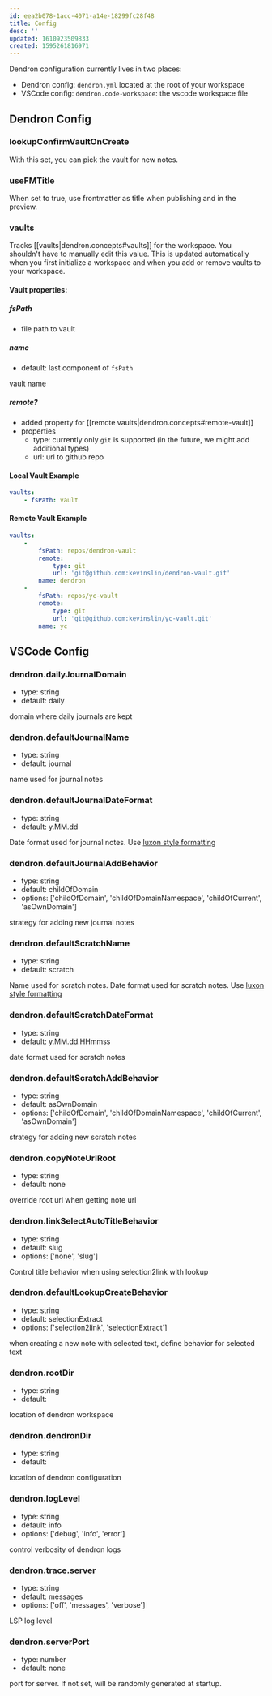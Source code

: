 ```yaml
---
id: eea2b078-1acc-4071-a14e-18299fc28f48
title: Config
desc: ''
updated: 1610923509833
created: 1595261816971
---
```


Dendron configuration currently lives in two places:
- Dendron config: `dendron.yml` located at the root of your workspace
- VSCode config: `dendron.code-workspace`: the vscode workspace file 

## Dendron Config

### lookupConfirmVaultOnCreate

With this set, you can pick the vault for new notes.  

### useFMTitle

When set to true, use frontmatter as title when publishing and in the preview.

### vaults

Tracks [[vaults|dendron.concepts#vaults]] for the workspace. You shouldn't have to manually edit this value. This is updated automatically when you first initialize a workspace and when you add or remove vaults to your workspace.

#### Vault properties:

##### fsPath
- file path to vault

##### name
- default: last component of `fsPath`

vault name 

##### remote?
- added property for [[remote vaults|dendron.concepts#remote-vault]]
- properties
    - type: currently only `git` is supported (in the future, we might add additional types)
    - url: url to github repo


#### Local Vault Example
```yml
vaults:
    - fsPath: vault
```


#### Remote Vault Example
```yml
vaults:
    -
        fsPath: repos/dendron-vault
        remote:
            type: git
            url: 'git@github.com:kevinslin/dendron-vault.git'
        name: dendron
    -
        fsPath: repos/yc-vault
        remote:
            type: git
            url: 'git@github.com:kevinslin/yc-vault.git'
        name: yc
```


## VSCode Config
### dendron.dailyJournalDomain
- type: string
- default: daily

domain where daily journals are kept

### dendron.defaultJournalName
- type: string
- default: journal

name used for journal notes

### dendron.defaultJournalDateFormat
- type: string
- default: y.MM.dd

Date format used for journal notes. Use [luxon style formatting](https://moment.github.io/luxon/docs/manual/formatting.html)

### dendron.defaultJournalAddBehavior
- type: string
- default: childOfDomain
- options:  ['childOfDomain', 'childOfDomainNamespace', 'childOfCurrent', 'asOwnDomain']

strategy for adding new journal notes

### dendron.defaultScratchName
- type: string
- default: scratch

Name used for scratch notes. Date format used for scratch notes. Use [luxon style formatting](https://moment.github.io/luxon/docs/manual/formatting.html)

### dendron.defaultScratchDateFormat
- type: string
- default: y.MM.dd.HHmmss

date format used for scratch notes

### dendron.defaultScratchAddBehavior
- type: string
- default: asOwnDomain
- options:  ['childOfDomain', 'childOfDomainNamespace', 'childOfCurrent', 'asOwnDomain']

strategy for adding new scratch notes

### dendron.copyNoteUrlRoot
- type: string
- default: none

override root url when getting note url

### dendron.linkSelectAutoTitleBehavior
- type: string
- default: slug
- options:  ['none', 'slug']

Control title behavior when using selection2link with lookup

### dendron.defaultLookupCreateBehavior
- type: string
- default: selectionExtract
- options:  ['selection2link', 'selectionExtract']

when creating a new note with selected text, define behavior for selected text

### dendron.rootDir
- type: string
- default: 

location of dendron workspace

### dendron.dendronDir
- type: string
- default: 

location of dendron configuration

### dendron.logLevel
- type: string
- default: info
- options:  ['debug', 'info', 'error']

control verbosity of dendron logs

### dendron.trace.server
- type: string
- default: messages
- options:  ['off', 'messages', 'verbose']

LSP log level

### dendron.serverPort
- type: number
- default: none

port for server. If not set, will be randomly generated at startup.

